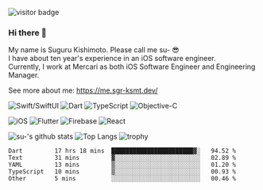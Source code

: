 ![visitor badge](https://visitor-badge.glitch.me/badge?page_id=sgr-ksmt.visitor-badge)

### Hi there 👋

My name is Suguru Kishimoto. Please call me su- 😎  
I have about ten year's experience in an iOS software engineer.  
Currently, I work at Mercari as both iOS Software Engineer and Engineering Manager.  

See more about me: https://me.sgr-ksmt.dev/


![Swift/SwiftUI](https://img.shields.io/badge/Swift/SwiftUI-ffac45.svg?style=for-the-badge&logo=swift&logoColor=black) 
![Dart](https://img.shields.io/badge/Dart-00b4ab.svg?style=for-the-badge&logo=dart&logoColor=white) 
![TypeScript](https://img.shields.io/badge/TypeScript-blue.svg?style=for-the-badge&logo=typescript&logoColor=white) 
![Objective-C](https://img.shields.io/badge/Objective--c-blue.svg?style=for-the-badge&logo=objc)

![iOS](https://img.shields.io/badge/iOS-blue.svg?style=for-the-badge)
![Flutter](https://img.shields.io/badge/Flutter-0175c2.svg?style=for-the-badge&logo=flutter)
![Firebase](https://img.shields.io/badge/Firebase-FFCA28.svg?style=for-the-badge&logo=firebase&logoColor=red)
![React](https://img.shields.io/badge/React-00d8ff.svg?style=for-the-badge&logo=react&logoColor=white)

![su-'s github stats](https://github-readme-stats.vercel.app/api?username=sgr-ksmt&count_private=true&show_icons=true&theme=github_dark) ![Top Langs](https://github-readme-stats.vercel.app/api/top-langs/?username=sgr-ksmt&layout=compact&langs_count=8&theme=github_dark)
![trophy](https://github-profile-trophy.vercel.app/?username=sgr-ksmt&theme=darkhub)

<!--START_SECTION:waka-->

```text
Dart         17 hrs 18 mins  ███████████████████████▓░   94.52 %
Text         31 mins         ▓░░░░░░░░░░░░░░░░░░░░░░░░   02.89 %
YAML         13 mins         ▒░░░░░░░░░░░░░░░░░░░░░░░░   01.20 %
TypeScript   10 mins         ▒░░░░░░░░░░░░░░░░░░░░░░░░   00.93 %
Other        5 mins          ░░░░░░░░░░░░░░░░░░░░░░░░░   00.46 %
```

<!--END_SECTION:waka-->
